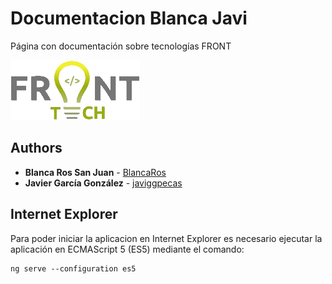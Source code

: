 # Documentacion Blanca Javi
Página con documentación sobre tecnologías FRONT

![Front Logo](./src/assets/images/logo-front.png "Front Logo")

## Authors

* **Blanca Ros San Juan** - [BlancaRos](https://github.com/BlancaRos)
* **Javier García González** - [javiggpecas](https://github.com/javiggpecas)

## Internet Explorer

Para poder iniciar la aplicacion en Internet Explorer es necesario ejecutar la aplicación en ECMAScript 5 (ES5) mediante el comando:
    
    ng serve --configuration es5
